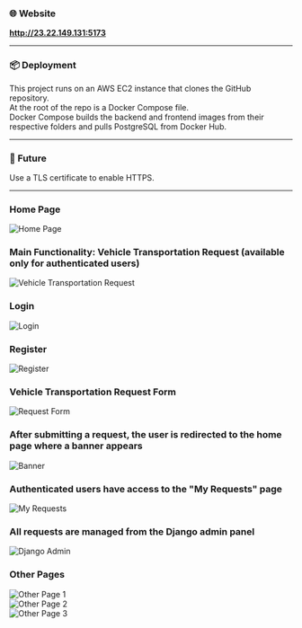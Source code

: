### 🌐 Website  
**http://23.22.149.131:5173**

---

### 📦 Deployment  
This project runs on an AWS EC2 instance that clones the GitHub repository.  
At the root of the repo is a Docker Compose file.  
Docker Compose builds the backend and frontend images from their respective folders and pulls PostgreSQL from Docker Hub.

---

### 🔐 Future  
Use a TLS certificate to enable HTTPS.

---

### Home Page  
![Home Page](https://github.com/user-attachments/assets/864f4672-7d53-4154-bb8a-83b970f0cf47)

### Main Functionality: Vehicle Transportation Request (available only for authenticated users)  
![Vehicle Transportation Request](https://github.com/user-attachments/assets/7d13e35f-5e1a-4747-af38-dbc5862c548a)

### Login  
![Login](https://github.com/user-attachments/assets/3e60d6d1-362c-4760-b049-6ab06a3be6b2)

### Register  
![Register](https://github.com/user-attachments/assets/13ec7d7b-63c8-499a-bbfd-8405529fc2c0)

### Vehicle Transportation Request Form  
![Request Form](https://github.com/user-attachments/assets/3532ed37-7375-4eca-b8e9-814fb038421f)

### After submitting a request, the user is redirected to the home page where a banner appears  
![Banner](https://github.com/user-attachments/assets/59371390-fabf-40fe-bfcc-e172d3f5576d)

### Authenticated users have access to the "My Requests" page  
![My Requests](https://github.com/user-attachments/assets/f3ba7f94-46a5-4a29-a0e1-12ef467f8bef)

### All requests are managed from the Django admin panel  
![Django Admin](https://github.com/user-attachments/assets/1280176b-1b4e-4738-bd54-defb5fc34a68)

### Other Pages  
![Other Page 1](https://github.com/user-attachments/assets/2a4f9d13-678f-41cd-abd2-87dd7a4b3c2f)  
![Other Page 2](https://github.com/user-attachments/assets/8194b4a1-b9c4-47d9-a777-468c429a416f)  
![Other Page 3](https://github.com/user-attachments/assets/01d9d588-a25a-45da-91f6-965017cd699a)
